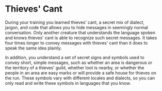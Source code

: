 # Thieves' Cant
During your training you learned thieves' cant, a secret mix of dialect, jargon, and code that allows you to hide messages in seemingly normal conversation.
Only another creature that understands the language spoken and knows thieves' cant is able to recognize such secret messages.
It takes four times longer to convey messages with thieves' cant than it does to speak the same idea plainly.

In addition, you understand a set of secret signs and symbols used to convey short, simple messages, such as whether an area is dangerous or the territory of a thieves' guild, whether loot is nearby, or whether the people in an area are easy marks or will provide a safe house for thieves on the run.
These symbols vary with different locales and dialects, so you can only read and write these symbols in languages that you know.
